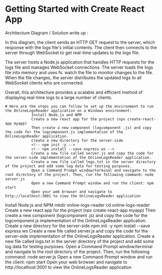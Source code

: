 # Getting Started with Create React App
Architecture Diagram / Solution write up : 
	

  <!-- +----------+         	+--------------+         		+---------+
  |          |  HTTP  	|             |       WebSocket	|           |
  |  Client  +<--------+   	Server    |  +<----------+  |  Logs     |
  |          |          |             |			        |   File    |
  +----------+          +--------------+           		+-----------+
        |                                              			^
        | HTTP GET /                                   		    |
        |                                              			|
        v                                              			|
  +------------+                                		+--------------+
  |             |                                		|              |
  |   React     |                                    	|   Node.js    |
  |   Client    |                               	    |   Server     |
  |             |                                	    |              |
  +-------------+                                	    +--------------+ -->

<!-- Used Technology: NodeJs, ReactJS, WebSocket. -->

In this diagram, the client sends an HTTP GET request to the server, which response with the logs file's initial contents. The client then connects to the server through WebSocket to get real-time updates to the logs file.

The server hosts a Node.js application that handles HTTP requests for the logs file and manages WebSocket connections. The server loads the logs file into memory and uses fs. watch the file to monitor changes to the file. When the file changes, the server distributes the updated logs to all WebSocket clients who are connected.


Overall, this architecture provides a scalable and efficient method of displaying real-time logs to a large number of clients.


<!-- Setup steps/script - -->
	# Here are the steps you can follow to set up the environment to run the OnlineLogsReader application on a Windows environment:
                Install Node.js and NPM
                Create a new react app for the project (npx create-react-app myapp)
                Then create a new component (logcomponent .js) and copy the code for the logcomponent.js implementation of the OnlineLogsReader application.
                Create a new directory for the server-side
                <!-- npm init -y -->
                <!-- npm install --save express ws -->
                Create a new file called server.js and copy the code for the server-side implementation of the OnlineLogsReader application.
                Create a new file called logs.txt in the server directory of the project and add some log data for testing purposes.
                Open a Command Prompt window/terminal and navigate to the root directory of the project. Then, run the following command: node server.js
                Open a new Command Prompt window and run the client: npm start
                Open your web browser and navigate to http://localhost:3001 to view the OnlineLogsReader application

<!-- OnlineLogsReader application on a Linux/Mac environment: -->
	
Install Node.js and NPM
mkdir online-logs-reader
cd online-logs-reader
Create a new react app for the project (npx create-react-app myapp)
Then create a new component (logcomponent .js) and copy the code for the logcomponent.js implementation of the OnlineLogsReader application.
Create a new directory for the server-side
npm init -y
npm install --save express ws
Create a new file called server.js and copy the code for the server-side implementation of the OnlineLogsReader application.
Create a new file called logs.txt in the server directory of the project and add some log data for testing purposes.
Open a Command Prompt window/terminal and navigate to the root directory of the project. Then, run the following command: node server.js
Open a new Command Prompt window and run the client: npm start
Open your web browser and navigate to http://localhost:3001 to view the OnlineLogsReader application





	


